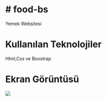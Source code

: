 <h1># food-bs</h1>

Yemek Websitesi

<h1>Kullanılan Teknolojiler</h1>

Html,Css ve Boostrap

<h1>Ekran Görüntüsü</h1>

![](food.gif)
